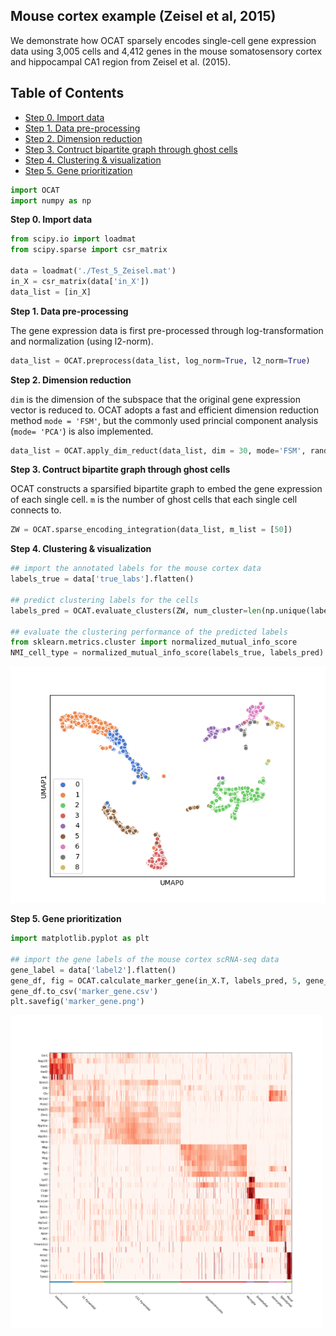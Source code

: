 ## Mouse cortex example (Zeisel et al, 2015)
We demonstrate how OCAT sparsely encodes single-cell gene expression data using 3,005 cells and 4,412 genes in the mouse somatosensory cortex and hippocampal CA1 region from Zeisel et al. (2015). 

## Table of Contents
- [Step 0. Import data](#data_import)
- [Step 1. Data pre-processing](#pre_processing)
- [Step 2. Dimension reduction](#dim_reduct)
- [Step 3. Contruct bipartite graph through ghost cells](#ghost_cell)
- [Step 4. Clustering \& visualization](#clustering)
- [Step 5. Gene prioritization](#gene_prior)

```python
import OCAT
import numpy as np
```

<a name="data_import"></a>**Step 0. Import data**     
```python
from scipy.io import loadmat
from scipy.sparse import csr_matrix

data = loadmat('./Test_5_Zeisel.mat')
in_X = csr_matrix(data['in_X'])
data_list = [in_X]
```

<a name="pre_processing"></a>**Step 1. Data pre-processing**

The gene expression data is first pre-processed through log-transformation and normalization (using l2-norm). 

```python
data_list = OCAT.preprocess(data_list, log_norm=True, l2_norm=True)
```
<a name="dim_reduct"></a>**Step 2. Dimension reduction**

`dim` is the dimension of the subspace that the original gene expression vector is reduced to. OCAT adopts a fast and efficient dimension reduction method `mode = 'FSM'`, but the commonly used princial component analysis (`mode= 'PCA'`) is also implemented. 

```python
data_list = OCAT.apply_dim_reduct(data_list, dim = 30, mode='FSM', random_seed=42)
```

<a name="ghost_cell"></a>**Step 3. Contruct bipartite graph through ghost cells**

OCAT constructs a sparsified bipartite graph to embed the gene expression of each single cell. `m` is the number of ghost cells that each single cell connects to. 

```python
ZW = OCAT.sparse_encoding_integration(data_list, m_list = [50])
```

<a name="clustering"></a>**Step 4. Clustering \& visualization**

```python
## import the annotated labels for the mouse cortex data
labels_true = data['true_labs'].flatten()

## predict clustering labels for the cells
labels_pred = OCAT.evaluate_clusters(ZW, num_cluster=len(np.unique(labels_true)))

## evaluate the clustering performance of the predicted labels
from sklearn.metrics.cluster import normalized_mutual_info_score
NMI_cell_type = normalized_mutual_info_score(labels_true, labels_pred)
```
<img src="https://github.com/bowang-lab/OCAT/blob/master/img/zeisel_August13.png"/>  

<a name="gene_prior"></a>**Step 5. Gene prioritization**

```python
import matplotlib.pyplot as plt

## import the gene labels of the mouse cortex scRNA-seq data
gene_label = data['label2'].flatten()
gene_df, fig = OCAT.calculate_marker_gene(in_X.T, labels_pred, 5, gene_label, vmin=0, vmax=5)
gene_df.to_csv('marker_gene.csv')
plt.savefig('marker_gene.png')
```
<img src="https://github.com/bowang-lab/OCAT/blob/master/img/marker_gene_JAN31.png" width="500" height="500"/>
